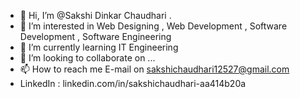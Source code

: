 - 👋 Hi, I’m @Sakshi Dinkar Chaudhari .
- 👀 I’m interested in Web Designing , Web Development , Software Development , Software Engineering
- 🌱 I’m currently learning IT Engineering
- 💞️ I’m looking to collaborate on ...
- 📫 How to reach me E-mail on sakshichaudhari12527@gmail.com
- LinkedIn : linkedin.com/in/sakshichaudhari-aa414b20a 
<!---
sakshichaudhari05/sakshichaudhari05 is a ✨ special ✨ repository because its `README.md` (this file) appears on your GitHub profile.
You can click the Preview link to take a look at your changes.
--->

